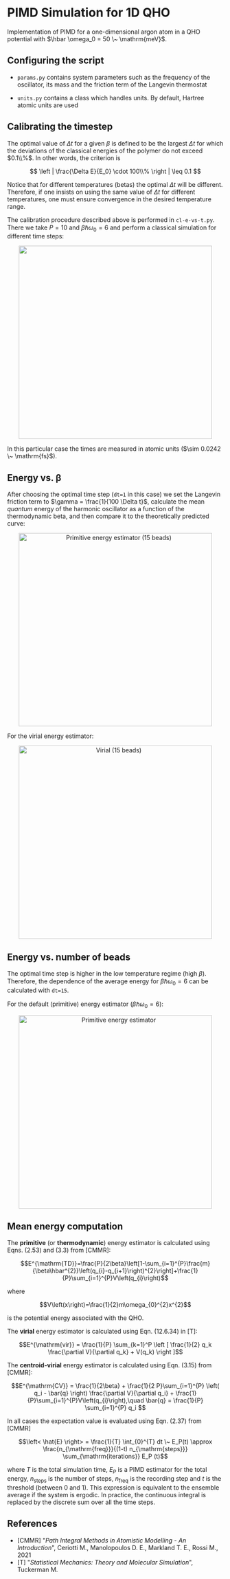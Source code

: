 # PIMD Simulation for 1D QHO

Implementation of PIMD for a one-dimensional argon atom in a QHO potential with $\hbar \omega_0 = 50 \~ \mathrm{meV}$.

## Configuring the script

* `params.py` contains system parameters such as the frequency of the oscillator, its mass and the friction term of the Langevin thermostat

* `units.py` contains a class which handles units. By default, Hartree atomic units are used

## Calibrating the timestep

The optimal value of $\Delta t$ for a
given $\beta$ is defined to be the 
largest $\Delta t$ for which the 
deviations of the classical energies of the polymer do not exceed $0.1\\%$. In other words, the criterion is

$$
\left | \frac{\Delta E}{E_0} \cdot 100\\% \right | \leq 0.1 
$$

Notice that for different temperatures (betas) the optimal $\Delta t$ will be different. Therefore,
if one insists on using the same value of $\Delta t$ for different temperatures, one must ensure 
convergence in the desired temperature range.

The calibration procedure described above is performed in `cl-e-vs-t.py`. 
There we take $P=10$ 
and $\beta \hbar \omega_0 = 6$ and perform a classical simulation for different 
time steps:

<p align="center"><img src="https://i.imgur.com/rJOpSmz.png" width="450" /></p>

In this particular case the times are measured in atomic units ($\sim 0.0242 \~ \mathrm{fs}$).

## Energy vs. β

After choosing the optimal time step (`dt=1` in this case) we set the Langevin friction term to 
$\gamma = \frac{1}{100 \Delta t}$, calculate the mean *quantum* energy of the harmonic oscillator
as a function of the thermodynamic beta, and then compare it to the theoretically predicted curve:

<p align="center"><img src="https://i.imgur.com/m6e4LNn.png" alt="Primitive energy estimator (15 beads)" width="450" /></p>

For the virial energy estimator:

<p align="center"><img src="https://i.imgur.com/Jg9sWnx.png" alt="Virial (15 beads)" width="450" />

## Energy vs. number of beads

The optimal time step is higher in the low temperature regime (high $\beta$). 
Therefore, the dependence of the average energy for $\beta \hbar \omega_0 = 6$ can
be calculated with `dt=15`. 

For the default (primitive) energy estimator ($\beta\hbar\omega_0 = 6$):

<p align="center"><img src="https://i.imgur.com/oy2wcBJ.png" alt="Primitive energy estimator" width="450" /></p>

<!---
For the virial kinetic energy estimator ($\beta\hbar\omega_0 = 6$):

<p align="center"><img src="" width="450" /></p>
-->

## Mean energy computation

The **primitive** (or **thermodynamic**) energy estimator is calculated using Eqns. (2.53) and (3.3) from [CMMR]:

$$E^{\mathrm{TD}}=\frac{P}{2\beta}\left[1-\sum_{i=1}^{P}\frac{m}{\beta\hbar^{2}}\left(q_{i}-q_{i+1}\right)^{2}\right]+\frac{1}{P}\sum_{i=1}^{P}V\left(q_{i}\right)$$

where

$$V\left(x\right)=\frac{1}{2}m\omega_{0}^{2}x^{2}$$

is the potential energy associated with the QHO. 

The **virial** energy estimator is calculated using Eqn. (12.6.34) in [T]:

$$E^{\mathrm{vir}} = \frac{1}{P} \sum_{k=1}^P \left [ \frac{1}{2} q_k \frac{\partial V}{\partial q_k} + V(q_k) \right ]$$

The **centroid-virial** energy estimator is calculated using Eqn. (3.15) from [CMMR]:

$$E^{\mathrm{CV}} = \frac{1}{2\beta} + \frac{1}{2 P}\sum_{i=1}^{P} \left( q_i - \bar{q} \right) \frac{\partial V}{\partial q_i} + \frac{1}{P}\sum_{i=1}^{P}V\left(q_{i}\right),\quad \bar{q} = \frac{1}{P} \sum_{i=1}^{P} q_i $$

In all cases the expectation value is evaluated using Eqn. (2.37) from [CMMR]

$$\left< \hat{E} \right> = \frac{1}{T} \int_{0}^{T} dt \~ E_P(t) \approx \frac{n_{\mathrm{freq}}}{(1-t) n_{\mathrm{steps}}} \sum_{\mathrm{iterations}} E_P (t)$$

where $T$ is the total simulation time, $E_P$ is a PIMD estimator for the total energy, $n_{\mathrm{steps}}$ is the number of steps, $n_{\mathrm{freq}}$ is the recording step and $t$ is the threshold (between 0 and 1). This expression is equivalent to the ensemble average if the system is ergodic. In practice, the continuous integral is replaced by the discrete sum over all the time steps.

## References

* [CMMR] "*Path Integral Methods in Atomistic Modelling - An Introduction*", Ceriotti M., Manolopoulos D. E., Markland T. E., Rossi M., 2021
* [T] "*Statistical Mechanics: Theory and Molecular Simulation*", Tuckerman M.
